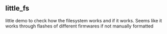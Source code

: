 ## little_fs
little demo to check how the filesystem works and if it works. Seems like it works through flashes of different firmwares if not manually formatted